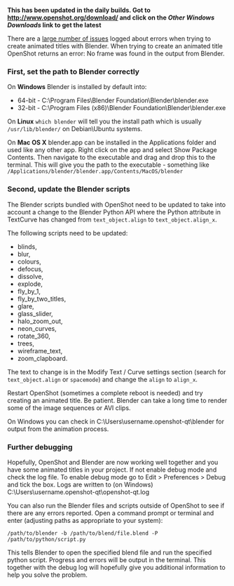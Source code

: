 **This has been updated in the daily builds. Got to http://www.openshot.org/download/ and click on the _Other Windows Downloads_ link to get the latest**

There are a [large number of issues](https://github.com/OpenShot/openshot-qt/search?q=animated+title&type=Issues&utf8=%E2%9C%93) logged about errors when trying to create animated titles with Blender.  When trying to create an animated title OpenShot returns an error: No frame was found in the output from Blender.

### First, set the path to Blender correctly

On **Windows** Blender is installed by default into:
* 64-bit - C:\Program Files\Blender Foundation\Blender\blender.exe
* 32-bit - C:\Program Files (x86)\Blender Foundation\Blender\blender.exe

On **Linux** ```which blender``` will tell you the install path which is usually ```/usr/lib/blender/``` on Debian\Ubuntu systems.

On **Mac OS X** blender.app can be installed in the Applications folder and used like any other app.  Right click on the app and select Show Package Contents. Then navigate to the executable and drag and drop this to the terminal.  This will give you the path to the executable - something like ```/Applications/blender/blender.app/Contents/MacOS/blender```

### Second, update the Blender scripts

The Blender scripts bundled with OpenShot need to be updated to take into account a change to the Blender Python API where  the Python attribute in TextCurve has changed from ```text_object.align``` to ```text_object.align_x```.

The following scripts need to be updated:
* blinds, 
* blur, 
* colours, 
* defocus, 
* dissolve, 
* explode, 
* fly_by_1, 
* fly_by_two_titles, 
* glare, 
* glass_slider, 
* halo_zoom_out, 
* neon_curves, 
* rotate_360, 
* trees, 
* wireframe_text,
* zoom_clapboard.

The text to change is in the Modify Text / Curve settings section (search for ```text_object.align``` or ```spacemode```) and change the ```align``` to ```align_x```.

Restart OpenShot (sometimes a complete reboot is needed) and try creating an animated title.  Be patient.  Blender can take a long time to render some of the image sequences or AVI clips.

On Windows you can check in C:\Users\username\.openshot-qt\blender for output from the animation process.

### Further debugging

Hopefully, OpenShot and Blender are now working well together and you have some animated titles in your project.  If not enable debug mode and check the log file.  To enable debug mode go to Edit > Preferences > Debug and tick the box.  Logs are written to (on Windows) C:\Users\username\.openshot-qt\openshot-qt.log

You can also run the Blender files and scripts outside of OpenShot to see if there are any errors reported.  Open a command prompt or terminal and enter (adjusting paths as appropriate to your system):

```/path/to/blender -b /path/to/blend/file.blend -P /path/to/python/script.py```

This tells Blender to open the specified blend file and run the specified python script.  Progress and errors will be output in the terminal.  This together with the debug log will hopefully give you additional information to help you solve the problem.